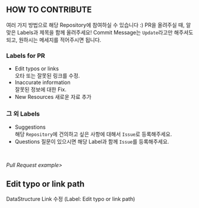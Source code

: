 ## HOW TO CONTRIBUTE
여러 가지 방법으로 해당 Repository에 참여하실 수 있습니다 :)
PR을 올려주실 때, 알맞은 Labels과 제목을 함께 올려주세요!
Commit Message는 `Update`라고만 해주셔도 되고, 원하시는 메세지를 적어주시면 됩니다.

### Labels for PR
* Edit typos or links  
오타 또는 잘못된 링크를 수정.
* Inaccurate information  
잘못된 정보에 대한 Fix.
* New Resources
새로운 자료 추가

### 그 외 Labels
* Suggestions  
해당 `Repository`에 건의하고 싶은 사항에 대해서 `Issue`로 등록해주세요.
* Questions
질문이 있으시면 해당 Label과 함께 `Issue`를 등록해주세요.

</br>

_Pull Request example>_
## Edit typo or link path
DataStructure Link 수정
(Label: Edit typo or link path)
